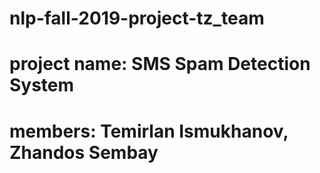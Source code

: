 # nlp-fall-2019-project-tz_team
# project name: SMS Spam Detection System
# members: Temirlan Ismukhanov, Zhandos Sembay

